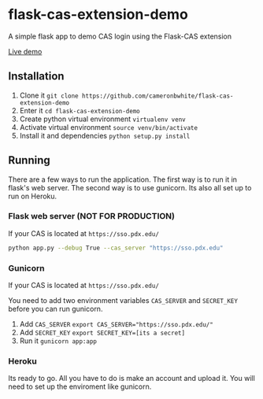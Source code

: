# flask-cas-extension-demo

A simple flask app to demo CAS login using the Flask-CAS extension

[Live demo](http://flask-cas-extension-demo.cameronbwhite.com)

## Installation

1. Clone it `git clone https://github.com/cameronbwhite/flask-cas-extension-demo`
2. Enter it `cd flask-cas-extension-demo`
3. Create python virtual environment `virtualenv venv`
4. Activate virtual environment `source venv/bin/activate`
5. Install it and dependencies `python setup.py install`

## Running

There are a few ways to run the application. The first way is to run it in
flask's web server. The second way is to use gunicorn. Its also all set
up to run on Heroku.

### Flask web server (NOT FOR PRODUCTION)

If your CAS is located at `https://sso.pdx.edu/`

```sh
python app.py --debug True --cas_server "https://sso.pdx.edu"
```

### Gunicorn

If your CAS is located at `https://sso.pdx.edu/`

You need to add two environment variables `CAS_SERVER` and `SECRET_KEY`
before you can run gunicorn.

1. Add `CAS_SERVER` `export CAS_SERVER="https://sso.pdx.edu/"`
2. Add `SECRET_KEY` `export SECRET_KEY=[its a secret]`
3. Run it `gunicorn app:app`

### Heroku

Its ready to go. All you have to do is make an account and upload it.
You will need to set up the enviroment like gunicorn.

